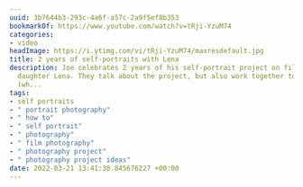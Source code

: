 ```yaml
---
uuid: 3b7644b3-293c-4a6f-a57c-2a9f5ef8b353
bookmarkOf: https://www.youtube.com/watch?v=tRji-YzuM74
categories:
- video
headImage: https://i.ytimg.com/vi/tRji-YzuM74/maxresdefault.jpg
title: 2 years of self-portraits with Lena
description: Joe celebrates 2 years of his self-portrait project on film with his
  daughter Lena. They talk about the project, but also work together to make one photo
  (wh...
tags:
- self portraits
- " portrait photography"
- " how to"
- " self portrait"
- " photography"
- " film photography"
- " photography project"
- " photography project ideas"
date: 2022-03-21 13:41:38.845676227 +00:00
---
```


